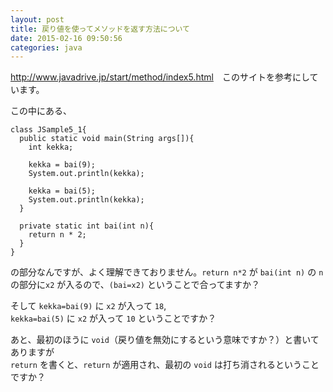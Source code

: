 ```yaml
---
layout: post
title: 戻り値を使ってメソッドを返す方法について
date: 2015-02-16 09:50:56
categories: java
---
```

<!-- {% raw %} -->
<p><a href="http://www.javadrive.jp/start/method/index5.html" rel="nofollow">http://www.javadrive.jp/start/method/index5.html</a>　このサイトを参考にしています。</p>

<p>この中にある、</p>

<pre><code>class JSample5_1{
  public static void main(String args[]){
    int kekka;

    kekka = bai(9);
    System.out.println(kekka);

    kekka = bai(5);
    System.out.println(kekka);
  }

  private static int bai(int n){
    return n * 2;
  }
}
</code></pre>

<p>の部分なんですが、よく理解できておりません。<code>return n*2</code> が <code>bai(int n)</code> の <code>n</code> の部分に<code>x2</code> が入るので、<code>(bai=x2)</code> ということで合ってますか？</p>

<p>そして <code>kekka=bai(9)</code> に <code>x2</code> が入って <code>18</code>,<br>
<code>kekka=bai(5)</code> に <code>x2</code> が入って <code>10</code> ということですか？</p>

<p>あと、最初のほうに <code>void</code>（戻り値を無効にするという意味ですか？）と書いてありますが<br>
<code>return</code> を書くと、<code>return</code> が適用され、最初の <code>void</code> は打ち消されるということですか？</p>
<!-- {% endraw %} -->
